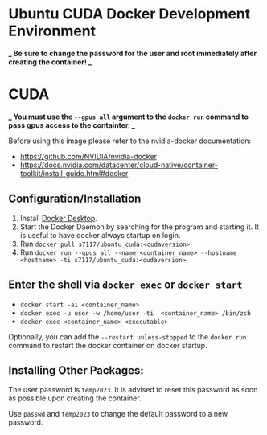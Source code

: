 # Ubuntu CUDA Docker Development Environment

**_ Be sure to change the password for the user and root immediately after creating the container! _**

# CUDA

**_ You must use the `--gpus all` argument to the `docker run` command to pass gpus access to the containter. _**

Before using this image please refer to the nvidia-docker documentation:

- https://github.com/NVIDIA/nvidia-docker
- https://docs.nvidia.com/datacenter/cloud-native/container-toolkit/install-guide.html#docker

## Configuration/Installation

1. Install [Docker Desktop](https://www.docker.com/products/docker-desktop).
1. Start the Docker Daemon by searching for the program and starting it. It is useful to have docker always startup on login.
1. Run `docker pull s7117/ubuntu_cuda:<cudaversion>`
1. Run `docker run --gpus all --name <container_name> --hostname <hostname> -ti s7117/ubuntu_cuda:<cudaversion>`

## Enter the shell via `docker exec` or `docker start`

- `docker start -ai <container_name>`
- `docker exec -u user -w /home/user -ti  <container_name> /bin/zsh`
- `docker exec <container_name> <executable>`

Optionally, you can add the `--restart unless-stopped` to the `docker run` command to restart the docker container on docker startup.

## Installing Other Packages:

The user password is `temp2023`. It is advised to reset this password as soon as possible upon creating the container.

Use `passwd` and `temp2023` to change the default password to a new password.
